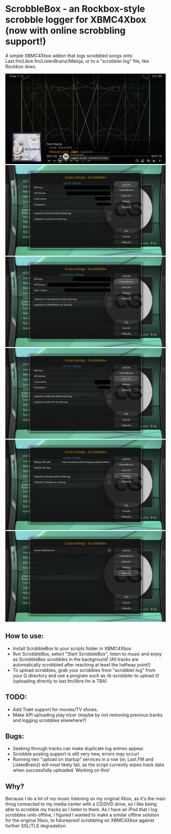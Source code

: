 # ScrobbleBox - an Rockbox-style scrobble logger for XBMC4Xbox (now with online scrobbling support!)
A simple XBMC4Xbox addon that logs scrobbled songs onto Last.fm/Libre.fm/ListenBrainz/Maloja, or to a "scrobbler.log" file, like Rockbox does.

![Main](screenshots/main.jpg)
![Last.fm](screenshots/settings1.jpg)
![ListenBrainz](screenshots/settings2.jpg)
![Libre.fm](screenshots/settings3.jpg)
![Maloja](screenshots/settings4.jpg)
![General Settings](screenshots/settings5.jpg)


## How to use:
- Install ScrobbleBox to your scripts folder in XBMC4Xbox
- Run ScrobbleBox, select "Start ScrobbleBox", listen to music and enjoy as ScrobbleBox scrobbles in the background! (All tracks are automatically scrobbled after reaching at least the halfway point!)
- To upload scrobbles, grab your scrobbles from "scrobbler.log" from your Q directory and use a program such as rb-scrobbler to upload it! (uploading directly to last.fm/libre.fm is TBA)

## TODO:
- Add Trakt support for movies/TV shows.
- Make API uploading play nicer (maybe by not removing previous tracks and logging scrobbles elsewhere?)

## Bugs:
- Seeking through tracks can make duplicate log entries appear.
- Scrobble posting support is still very new, errors may occur!
- Running two "upload on startup" services in a row (ie; Last.FM and ListenBrainz) will most likely fail, as the script currently wipes track data when successfully uploaded. Working on this!

## Why?
Because I do a lot of my music listening on my original Xbox, as it's the main thing connected to my media center with a CD/DVD drive, so I like being able to scrobble my tracks as I listen to them. As I have an iPod that I log scrobbles onto offline, I figured I wanted to make a similar offline solution for the original Xbox, to futureproof scrobbling on XBMC4Xbox against further SSL/TLS degradation. 
